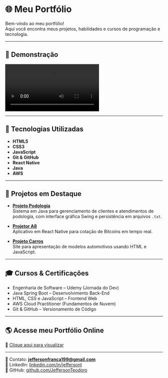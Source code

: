 
# 🌐 Meu Portfólio
Bem-vindo ao meu portfólio!  
Aqui você encontra meus projetos, habilidades e cursos de programação e tecnologia.

---

## 🎥 Demonstração

![Demonstração do Portfólio](assets/Gravando2025-09-17194254.mp4)

---

## 🚀 Tecnologias Utilizadas
- **HTML5**
- **CSS3**
- **JavaScript**
- **Git & GitHub**
- **React Native**
- **Java**
- **AWS**

---

## 📂 Projetos em Destaque
- **[Projeto Podologia](https://github.com/JeffersonTeodoro/ProjetoPodologia)**  
  Sistema em Java para gerenciamento de clientes e atendimentos de podologia, com interface gráfica Swing e persistência em arquivos `.txt`.

- **[Projetor A8](https://github.com/JeffersonTeodoro/ProjetorA8)**  
  Aplicativo em React Native para cotação de Bitcoins em tempo real.

- **[Projeto Carros](https://github.com/JeffersonTeodoro/projeto-carros)**  
  Site para apresentação de modelos automotivos usando HTML e JavaScript.

---

## 🎓 Cursos & Certificações
- Engenharia de Software – Udemy (Jornada do Dev)  
- Java Spring Boot – Desenvolvimento Back-End  
- HTML, CSS e JavaScript – Frontend Web  
- AWS Cloud Practitioner (Fundamentos de Nuvem)  
- Git & GitHub – Versionamento de Código  

---

## 🌎 Acesse meu Portfólio Online
🔗 [Clique aqui para visualizar](https://jeffersonteodoro.github.io/meu-portfolio/)

---

📧 Contato: **jeffersonfranca199@gmail.com**  
💼 LinkedIn: [linkedin.com/in/jeffersont](#)  
🐙 GitHub: [github.com/JeffersonTeodoro](https://github.com/JeffersonTeodoro)
